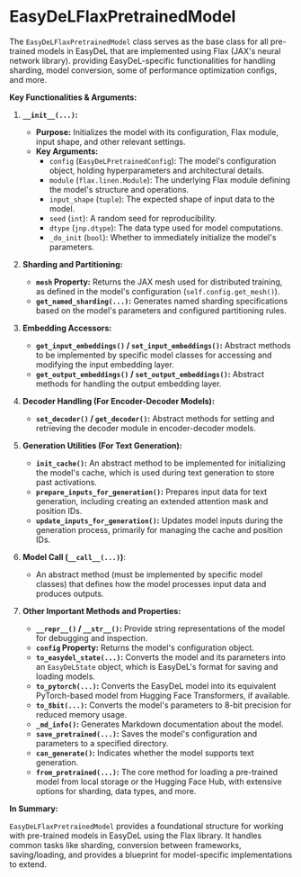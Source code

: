 # EasyDeLFlaxPretrainedModel

The `EasyDeLFlaxPretrainedModel` class serves as the base class for all pre-trained models in EasyDeL that are implemented using Flax (JAX's neural network library). providing EasyDeL-specific functionalities for handling sharding, model conversion, some of performance optimization configs, and more.



**Key Functionalities & Arguments:**

1. **`__init__(...)`:**
   - **Purpose:** Initializes the model with its configuration, Flax module, input shape, and other relevant settings.
   - **Key Arguments:**
      - `config` (`EasyDeLPretrainedConfig`): The model's configuration object, holding hyperparameters and architectural details.
      - `module` (`flax.linen.Module`): The underlying Flax module defining the model's structure and operations. 
      - `input_shape` (`tuple`): The expected shape of input data to the model.
      - `seed` (`int`):  A random seed for reproducibility.
      - `dtype` (`jnp.dtype`):  The data type used for model computations.
      - `_do_init` (`bool`): Whether to immediately initialize the model's parameters.

2. **Sharding and Partitioning:**
   - **`mesh` Property:** Returns the JAX mesh used for distributed training, as defined in the model's configuration (`self.config.get_mesh()`).
   - **`get_named_sharding(...)`:** Generates named sharding specifications based on the model's parameters and configured partitioning rules.

3. **Embedding Accessors:**
   - **`get_input_embeddings()` / `set_input_embeddings()`:** Abstract methods to be implemented by specific model classes for accessing and modifying the input embedding layer.
   - **`get_output_embeddings()` / `set_output_embeddings()`:**  Abstract methods for handling the output embedding layer.

4. **Decoder Handling (For Encoder-Decoder Models):**
   - **`set_decoder()` / `get_decoder()`:**  Abstract methods for setting and retrieving the decoder module in encoder-decoder models.

5. **Generation Utilities (For Text Generation):**
   - **`init_cache()`:** An abstract method to be implemented for initializing the model's cache, which is used during text generation to store past activations. 
   - **`prepare_inputs_for_generation()`:** Prepares input data for text generation, including creating an extended attention mask and position IDs.
   - **`update_inputs_for_generation()`:** Updates model inputs during the generation process, primarily for managing the cache and position IDs.

6. **Model Call (`__call__(...)`)**: 
   - An abstract method (must be implemented by specific model classes) that defines how the model processes input data and produces outputs. 

7. **Other Important Methods and Properties:**
   - **`__repr__()` / `__str__()`:**  Provide string representations of the model for debugging and inspection.
   - **`config` Property:**  Returns the model's configuration object.
   - **`to_easydel_state(...)`:** Converts the model and its parameters into an `EasyDeLState` object, which is EasyDeL's format for saving and loading models. 
   - **`to_pytorch(...)`:**  Converts the EasyDeL model into its equivalent PyTorch-based model from Hugging Face Transformers, if available.
   - **`to_8bit(...)`:**  Converts the model's parameters to 8-bit precision for reduced memory usage. 
   - **`_md_info()`:** Generates Markdown documentation about the model. 
   - **`save_pretrained(...)`:** Saves the model's configuration and parameters to a specified directory.
   - **`can_generate()`:**  Indicates whether the model supports text generation.
   - **`from_pretrained(...)`:**  The core method for loading a pre-trained model from local storage or the Hugging Face Hub, with extensive options for sharding, data types, and more.

**In Summary:**

`EasyDeLFlaxPretrainedModel` provides a foundational structure for working with pre-trained models in EasyDeL using the Flax library.  It handles common tasks like sharding, conversion between frameworks, saving/loading, and provides a blueprint for model-specific implementations to extend. 



